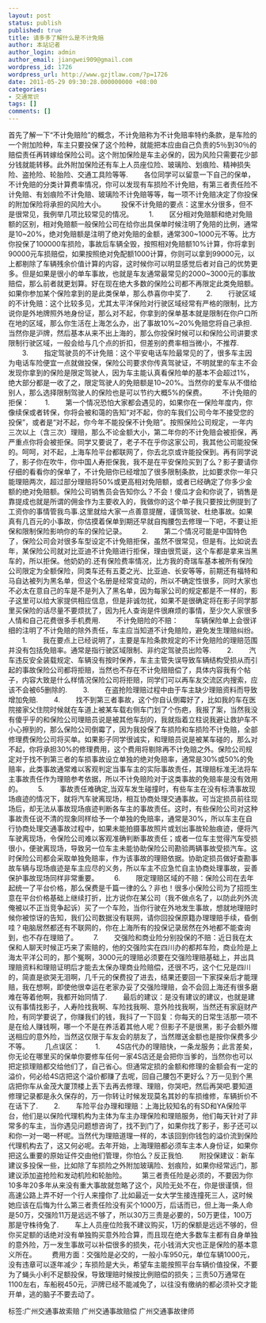```yaml
---
layout: post
status: publish
published: true
title: 请多多了解什么是不计免赔
author: 本站记者
author_login: admin
author_email: jiangwei909@gmail.com
wordpress_id: 1726
wordpress_url: http://www.gzjtlaw.com/?p=1726
date: 2011-05-29 09:30:28.000000000 +08:00
categories:
- 交通常识
tags: []
comments: []
---
```

首先了解一下&ldquo;不计免赔险&rdquo;的概念，不计免赔称为不计免赔率特约条款，是车险的一个附加险种，车主只要投保了这个险种，就能把本应由自己负责的5％到30％的赔偿责任再转嫁给保险公司。这个附加保险是车主必保的，因为风险只需要花少部分钱就能转移。此外附加保险还有车上人员座位险、玻璃险、划痕险、精神损失险、盗抢险、轮胎险、交通工具险等等. 　　各位同学可以留意一下自己的保单，不计免赔的分类计算费率情况，你可以发现有车损险不计免赔，有第三者责任险不计免赔、有划痕险不计免赔、玻璃险不计免赔等等，每一项不计免赔决定了你投保的附加保险将承担的风险大小。 　　投保不计免赔的要点：这里水分很多，但不是很常见，我例举几项比较常见的情况。 　　1. 　　区分相对免赔额和绝对免赔额的区别，相对免赔额一般保险公司在给你出具保单时候注明了免陪的比例，通常是10~20%，绝对免赔额是注明了绝对免赔的金额，通常300~1000元不等。比方你投保了100000车损险，事故后车辆全毁，按照相对免赔额10%计算，你将拿到90000元车损赔偿，如果按照绝对免配额1000计算，你则可以拿到99000元，以上都剔除了车辆残余价值计算的内容，这时候你可以明显感觉后者对自己的优势更多。但是如果是很小的单车事故，也就是车友通常最常见的2000~3000元的事故赔偿，那么前者就更划算。好在现在绝大多数的保险公司都不再限定此类免赔额。如果你参加某个保险拿到的是此类保单，那么恭喜你中奖了. 　　2. 　　行驶区域的不计免赔：这个比较多见，尤其太平洋保险对行驶区域经常有严格的限制，比方说你是外地牌照外地身份证，那么对不起，你拿到的保单基本就是限制在你户口所在地的区域，那么你生活在上海怎么办，出了事故10%~20%免赔您将自己承担.当然你是沪牌，然后基本从来不出上海的，那么你投保时候可以和保险公司讲要求限制行驶区域，一般会给与几个点的折扣，但差别的费率相当微小，不推荐. 　　3. 　　指定驾驶员的不计免赔：这个平安电话车险最常见的了，很多车主因为电话车险便宜一点就做投保，保险公司要求你传真驾驶证，不明就里的车主不会发现你拿到的保险是限定驾驶人，因为车主能认真看保险单的基本不会超过1%，绝大部分都是一收了之，限定驾驶人的免赔额是10~20%。当然你的爱车从不借给别人，那么选择限制驾驶人的保险也是可以节约大概5%的保费。 　　不计免赔的拒保： 　　1. 　　第一个情况恐怕大家都会遇见的，如果你在一保险年度内，你像续保或者转保，你将会被和蔼的告知&ldquo;对不起，你的车我们公司今年不接受您的投保&rdquo;，或者是&ldquo;对不起，你今年不能投保不计免赔&rdquo;。按照保险公司规定，一年内三次以上（含三次）理赔，那么不论金额大小，第二年你的不计免赔会被拒保，再严重点你将会被拒保。同学又要说了，老子不在乎你这家公司，我其他公司能投保的。呵呵，对不起，上海车险平台都联网了，你去北京或许能投保到。再有同学说了，影子你在吹牛，你中国人寿拒保我，我不是在平安保险买到了么？影子要请你仔细的看看你的保单了，不计免赔你已经增加了很多限制条款，比如要求你一年只能理赔两次，超过部分理赔将50%或更高相对免陪额，或者已经确定了你多少金额的绝对免赔额。保险公司销售员会告知你么？不会！傻瓜才会和你说了，销售是靠提成也就是所谓的佣金作为主要收入的，我做你的这个单子我只要按比例提到了工资你的事情管我鸟事.这里就给大家一点善意提醒，谨慎驾驶、杜绝事故。如果真有几百元的小事故，你估摸着保单到期还早就自掏腰包去修理一下吧，不要让拒保和限制保险影响你的车的保险记录。 　　2. 　　第二个情况可能是中国特色了，保险公司会对很多车型设定不计免赔拒保，虽然不很常见，但是有。比如说去年，某保险公司就对比亚迪不计免赔进行拒保，理由很荒诞，这个车都是拿来当黑车的，所以拒保。他奶奶的.还有保险费率情况，比方我的奇瑞车基本被所有保险公司限定为全额保险，同类车还有五菱之光、比亚迪、长安等等，前期还有福特和马自达被列为黑名单，但这个名册是经常变动的，所以不确定性很多，同时大家也不必太在意自己的车是不是列入了黑名单，因为每家公司的规定都是不一样的，影子这里可以给大家提供相应信息，但是非诚勿扰，如果不是很确定将在影子同学那里买保险的话尽量不要烦扰了，因为托人查询是件很麻烦的事情，至少欠人家很多人情和自己花费很多手机费用. 　　不计免赔险的不赔： 　　车辆保险单上会很详细的注明了不计免赔的除外责任，车主应当知道不计免赔险，避免发生理赔纠纷。 　　1. 　　我在要点上已经说明了，主要是车险条款规定的不计免赔险的理赔范围并没有包括免赔率。通常是指行驶区域限制、非约定驾驶员出险等. 　　2. 　　汽车违反安全装载规定、车辆没有按时保养，车主主管失误导致车辆结构受损从而引起的事故保险公司都将拒赔，当然也不存在不计免赔赔偿了，具体内容我有个帖子，内容大致是什么样情况保险公司将拒赔，同学们可以再车友交流区内搜索，应该不会被65删除的. 　　3. 　　在盗抢险理赔过程中由于车主缺少理赔资料而导致增加免赔. 　　4. 　　找不到第三者事故，这个你自认倒霉好了，比如我的车在医院接家父住院时候就在车道上被某车载右侧车门划了个伤疤，我报了案，当然我没有傻乎乎的和保险公司理赔员说是被其他车刮的，我就指着立柱说我避让救护车不小心擦到的，那么保险公司倒霉了，因为我投保了车损险和车损险不计免赔，全部修理费保险公司将买单。如果影子同学很诚实，和理赔员说是被某车碰的，那么对不起，你将承担30%的修理费用，这个费用将剔除再不计免赔之外。保险公司规定对于找不到第三者的车损事故设立单独的绝对免赔率，通常是30%或50%的免赔率，此类事故通常难以客观判定当事车主的实际事故责任，其理赔标准无法将车主事故责任作为理赔参考依据，所以不计免赔险对于这类事故的免赔率是没有效用的。 　　5. 　　事故责任难确定,当双车发生碰撞时，有些车主在没有标清事故现场痕迹的情况下，就将汽车驶离现场，相互协商处理交通事故。可当定损员前往现场后，却无法从事故现场痕迹判断各车主的事故责任。这时，有些保险公司对这种事故责任说不清的现象同样给予一个单独的免赔率，通常是30%，所以车主在自行协商处理交通事故过程中，如果未能拍摄事故照片或划出事故轮胎痕迹，便将汽车驶离现场，令保险公司难以客观准确判断事故责任；或者一位车主觉得汽车受损很小，便驶离现场，导致另一位车主未能协助保险公司勘验两辆事故受损汽车。这时保险公司都会采取单独免赔率，作为该事故的理赔依据。协助定损员做好查勘事故车辆与现场痕迹是车主应尽的义务，所以车主不应急忙自主协商处理事故，妥善保护事故现场同样非常重要。 　　6. 　　限定理赔区域的不赔：保险公司在去年起统一了平台价格，那么保费是千篇一律的么？非也！很多小保险公司为了招揽生意在平台价格基础上继续打折，比方说你在某公司（我不做点名了，以防此列外流俺被以不正当竞争起诉）买了一个车险，当你行驶在外地发生事故，想就地理赔时候你被惊讶的告知，我们公司数据没有联网，请你回投保原籍办理理赔手续，昏倒哇？电脑居然都还有不联网的，你在上海所有的投保记录居然在外地都不能查询到，也不存在理赔了。 　　7. 　　交强险和商业险分别投保的不赔：近日我在太保和人聊天时候正巧来了索赔的，他的交强险实在四川办的都邦车险，商业险是上海太平洋公司的，那个冤啊，3000元的理赔必须要在交强险理赔基础上，并出具理赔资料和理赔证明后才能去太保办理商业险赔偿，还很不巧，这个仁兄是四川的，简直是欲哭无泪啊，几千元的保费投了进去，结果还要回一下家探亲后才能理赔，我在想啊，即使他很幸运在老家办妥了交强险理赔，会不会回上海还有很多磨难在等着他啊，我都开始同情了. 　　最后的建议：是没有建议的建议，也就是建议有事情找影子，人寿险找我啊、车险找我啊、意外险找我啊，当然还有家庭财产险，有同学要说了，你赚我们的钱，我抖了一下回复：你每天的日常生活那一项不是在给人赚钱啊，哪一个不是在养活着其他人呢？但影子不是很黑，影子会额外赠送相应的意外险，当然这仅限于车友会的朋友了，当然赠送金额也是按你保费多少不等。 　　几点误区： 　　1. 　　4S店代办的理赔快，一条龙服务；此言差矣，你无论在哪里买的保单你要修车任何一家4S店还是会把你当爹的，当然你也可以把定损理赔都交给他们了，自己省心。但通常定损的金额和修理的金额会有一定的溢价，何必给4S店把这个溢价都赚了去呢，回自己腰包不更好么？万一见到个黑店把你车从金茂大厦顶楼上丢下去再去修理、理赔，你哭吧，然后再哭吧.要知道修理记录都是永久保存的，万一你转让时候发现莫名其妙的车损维修，车辆折价不在话下了. 　　2. 　　车险平台办理和理赔：上海比较知名的有SD和YA保险平台，他们是以保险代理机构为主体为车主办理保险和理赔服务，他们每天针对了非常多的车主，当你遇见问题想咨询了，找不到门了，如果你找了影子，影子还可以和你一对一喝一杯呢。当然代为理赔道理一样的，本该回到你钱包的溢价流到保险代理机构去了，这又何必呢。去年开始，上海理赔都必须车主本人身份证，如果你把这么重要的原始证件交由他们管理，你怕么？反正我怕. 　　附投保建议：新车建议多投保一些，比如除了车损险之外附加玻璃险、划痕险，如果你经常远门，那建议添加盗抢险和发动机险和轮胎险。 　　第三者责任险是必须的，不要因为你10多年20多年从来没有重大事故就忽略了这个，风险无处不在，你是很谨慎，但高速公路上弄不好一个行人来撞你了.比如最近一女大学生接连撞死三人，这时候她应该在后悔为什么第三者责任险没有买个1000万，后话而已，但上海一条人命是50万，交强险11万是远远不够了，所以30万三责是必要的，50万更佳，100万那是守株待兔了. 　　车上人员座位险我不建议购买，1万的保额是远远不够的，但你买足额的话绝对没有单独购买意外险合算，而且现在绝大多数车主都有自身单独的意外险，万一发生事故可以补偿很多的损失，花小钱消大灾也正是保险的基本意义所在。 　　费用方面：交强险是必交的，一般小车950元，单位车辆1000元，没有违章可以逐年减少；车损险是大头，希望车主能按照平台车辆价值投保，不要为了蝇头小利不足额投保，导致理赔时候按比例赔偿的损失；三责50万通常在1100左右，车船税450元，沪牌已经不能减免了，以往没有缴纳的都必须补交才能开单，逃的脑子不要去动了。 标签:广州交通事故索赔 广州交通事故赔偿 广州交通事故律师
